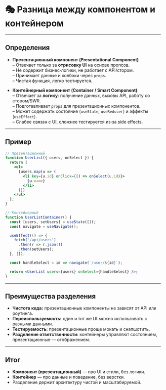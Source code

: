 # 🎭 Разница между компонентом и контейнером

---

## Определения

- **Презентационный компонент (Presentational Component)**  
  – Отвечает только за **отрисовку UI** на основе пропсов.  
  – Не содержит бизнес‑логики, не работает с API/стором.  
  – Принимает данные и колбэки через `props`.  
  – Чистая функция, легко тестируется.

- **Контейнерный компонент (Container / Smart Component)**  
  – Отвечает за **логику**: получение данных, вызовы API, работу со стором/SWR.  
  – Подготавливает `props` для презентационных компонентов.  
  – Может содержать состояние (`useState`, `useReducer`) и эффекты (`useEffect`).  
  – Слабее связан с UI, сложнее тестируется из‑за side effects.

---

## Пример

```jsx
// Презентационный
function UserList({ users, onSelect }) {
  return (
    <ul>
      {users.map(u => (
        <li key={u.id} onClick={() => onSelect(u.id)}>
          {u.name}
        </li>
      ))}
    </ul>
  );
}

// Контейнерный
function UserListContainer() {
  const [users, setUsers] = useState([]);
  const navigate = useNavigate();

  useEffect(() => {
    fetch('/api/users')
      .then(r => r.json())
      .then(setUsers);
  }, []);

  const handleSelect = id => navigate(`/user/${id}`);

  return <UserList users={users} onSelect={handleSelect} />;
}
```

---

## Преимущества разделения

- **Чистота кода:** презентационные компоненты не зависят от API или роутинга.
- **Переиспользуемость:** один и тот же UI можно использовать с разными данными.
- **Тестируемость:** презентационные проще мокать и снапшотить.
- **Разделение ответственности:** контейнеры управляют состоянием, презентационные — отображением.

---

## Итог

- **Компонент (презентационный)** — про UI и стили, без логики.
- **Контейнер** — про данные и поведение, без верстки.
- Разделение держит архитектуру чистой и масштабируемой.
